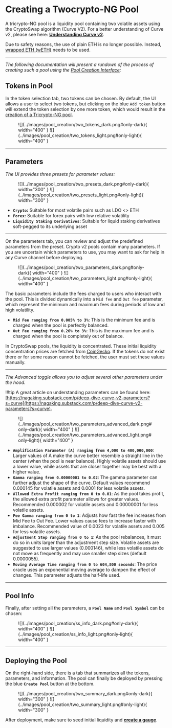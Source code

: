 <h1>Creating a Twocrypto-NG Pool</h1>

A tricrypto-NG pool is a liquidity pool containing two volatile assets using the CryptoSwap algorithm (Curve V2). For a better understanding of Curve v2, please see here: [**Understanding Curve v2**](../base-features/understanding-crypto-pools.md).

Due to safety reasons, the use of plain ETH is no longer possible. Instead, [wrapped ETH (wETH)](https://etherscan.io/address/0xC02aaA39b223FE8D0A0e5C4F27eAD9083C756Cc2) needs to be used.


---


*The following documentation will present a rundown of the process of creating such a pool using the [Pool Creation Interface](https://curve.fi/#/ethereum/create-pool):*

## **Tokens in Pool**

In the token selection tab, two tokens can be chosen. By default, the UI allows a user to select two tokens, but clicking on the blue `Add token` button will extend the token selection by one more token, which would result in the [creation of a Tricrypto-NG pool](./creating-a-tricrypto-ng-pool.md).

<figure markdown="span">
  ![](../images/pool_creation/two_tokens_dark.png#only-dark){ width="400" }
  ![](../images/pool_creation/two_tokens_light.png#only-light){ width="400" }
  <figcaption></figcaption>
</figure>


---


## **Parameters**

*The UI provides three presets for parameter values:*

<figure markdown="span">
  ![](../images/pool_creation/two_presets_dark.png#only-dark){ width="300" }
  ![](../images/pool_creation/two_presets_light.png#only-light){ width="300" }
  <figcaption></figcaption>
</figure>


- **`Crypto`:** Suitable for most volatile pairs such as LDO <> ETH
- **`Forex`:** Suitable for forex pairs with low relative volatility 
- **`Liquidity Staking Derivatives`:** Suitable for liquid staking derivatives soft-pegged to its underlying asset


---    


On the parameters tab, you can review and adjust the predefined parameters from the preset. Crypto v2 pools contain many parameters. If you are uncertain which parameters to use, you may want to ask for help in any Curve channel before deploying.

<figure markdown="span">
  ![](../images/pool_creation/two_parameters_dark.png#only-dark){ width="400" }
  ![](../images/pool_creation/two_parameters_light.png#only-light){ width="400" }
  <figcaption></figcaption>
</figure>

The basic parameters include the fees charged to users who interact with the pool. This is divided dynamically into a `Mid fee` and `Out fee` parameter, which represent the minimum and maximum fees during periods of low and high volatility.

- **`Mid Fee ranging from 0.005% to 3%`**: This is the minimum fee and is charged when the pool is perfectly balanced.
- **`Out Fee ranging from 0.26% to 3%`**: This is the maximum fee and is charged when the pool is completely out of balance.

In CryptoSwap pools, the liquidity is concentrated. These initial liquidity concentration prices are fetched from [CoinGecko](https://www.coingecko.com/). If the tokens do not exist there or for some reason cannot be fetched, the user must set these values manually.


---


*The Advanced toggle allows you to adjust several other parameters under the hood.*

!!!tip
    A great article on understanding parameters can be found here: [https://nagaking.substack.com/p/deep-dive-curve-v2-parameters?s=curve](https://nagaking.substack.com/p/deep-dive-curve-v2-parameters?s=curve).

<figure markdown="span">
  ![](../images/pool_creation/two_parameters_advanced_dark.png#only-dark){ width="400" }
  ![](../images/pool_creation/two_parameters_advanced_light.png#only-light){ width="400" }
  <figcaption></figcaption>
</figure>

- **`Amplification Parameter (A) ranging from 4,000 to 400,000,000`**: Larger values of A make the curve better resemble a straight line in the center (when the pool is near balance). Highly volatile assets should use a lower value, while assets that are closer together may be best with a higher value.
- **`Gamma ranging from 0.00000001 to 0.02`**: The gamma parameter can further adjust the shape of the curve. Default values recommend 0.000145 for volatile assets and 0.0001 for less volatile assets.
- **`Allowed Extra Profit ranging from 0 to 0.01`**: As the pool takes profit, the allowed extra profit parameter allows for greater values. Recommended 0.000002 for volatile assets and 0.00000001 for less volatile assets.
- **`Fee Gamma ranging from 0 to 1`**: Adjusts how fast the fee increases from Mid Fee to Out Fee. Lower values cause fees to increase faster with imbalance. Recommended value of 0.0023 for volatile assets and 0.005 for less volatile assets.
- **`Adjustment Step ranging from 0 to 1`**: As the pool rebalances, it must do so in units larger than the adjustment step size. Volatile assets are suggested to use larger values (0.000146), while less volatile assets do not move as frequently and may use smaller step sizes (default 0.0000055).
- **`Moving Average Time ranging from 0 to 604,800 seconds`**: The price oracle uses an exponential moving average to dampen the effect of changes. This parameter adjusts the half-life used.


---


## **Pool Info**

Finally, after setting all the parameters, a **`Pool Name`** and **`Pool Symbol`** can be chosen:

<figure markdown="span">
  ![](../images/pool_creation/ss_info_dark.png#only-dark){ width="400" }
  ![](../images/pool_creation/ss_info_light.png#only-light){ width="400" }
  <figcaption></figcaption>
</figure>


---


## **Deploying the Pool**

On the right-hand side, there is a tab that summarizes all the tokens, parameters, and information. The pool can finally be deployed by pressing the blue **`Create Pool`** button at the bottom.

<figure markdown="span">
  ![](../images/pool_creation/two_summary_dark.png#only-dark){ width="300" }
  ![](../images/pool_creation/two_summary_light.png#only-light){ width="300" }
  <figcaption></figcaption>
</figure>

After deployment, make sure to seed initial liquidity and [**create a gauge**](../reward-gauges/creating-a-pool-gauge.md).
